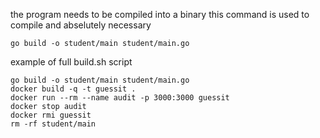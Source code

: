 the program needs to be compiled into a binary
this command is used to compile and abselutely necessary
```
go build -o student/main student/main.go
```
example of full build.sh script
```
go build -o student/main student/main.go
docker build -q -t guessit .
docker run --rm --name audit -p 3000:3000 guessit
docker stop audit
docker rmi guessit
rm -rf student/main
```